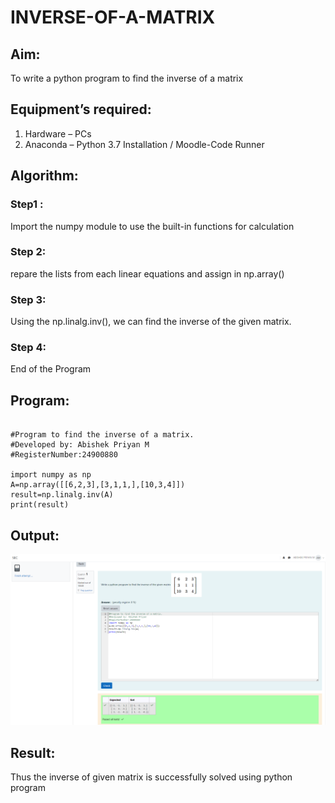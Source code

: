 # INVERSE-OF-A-MATRIX
## Aim:
To write a python program to find the inverse of a matrix
## Equipment’s required:
1. 	Hardware – PCs
2. 	Anaconda – Python 3.7 Installation / Moodle-Code Runner
## Algorithm:
### Step1 : 
Import the numpy module to use the built-in functions for calculation
### Step 2: 
repare the lists from each linear equations and assign in np.array()
### Step 3: 
Using the np.linalg.inv(), we can find the inverse of the given matrix.
### Step 4: 
End of the Program
## Program:
~~~

#Program to find the inverse of a matrix.
#Developed by: Abishek Priyan M
#RegisterNumber:24900880

import numpy as np
A=np.array([[6,2,3],[3,1,1,],[10,3,4]])
result=np.linalg.inv(A)
print(result)

~~~
## Output:

![Output](<Experiment 3.png>)

## Result:
Thus the inverse of given matrix is successfully solved using python program